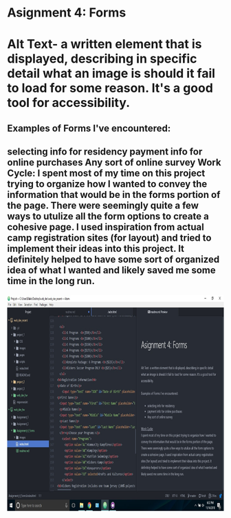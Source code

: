 <h1>Asignment 4: Forms<h1>


Alt Text- a written element that is displayed, describing in specific detail what an image is should it fail to load for some reason. It's a good tool for accessibility.

<h2>Examples of Forms I've encountered:<h2>

selecting info for residency
payment info for online purchases
Any sort of online survey
Work Cycle:
I spent most of my time on this project trying to organize how I wanted to convey the information that would be in the forms portion of the page. There were seemingly quite a few ways to utulize all the form options to create a cohesive page. I used inspiration from actual camp registration sites (for layout) and tried to implement their ideas into this project. It definitely helped to have some sort of organized idea of what I wanted and likely saved me some time in the long run.

<img src="./images/screenshot.jpg" width="1000" height="500" />
